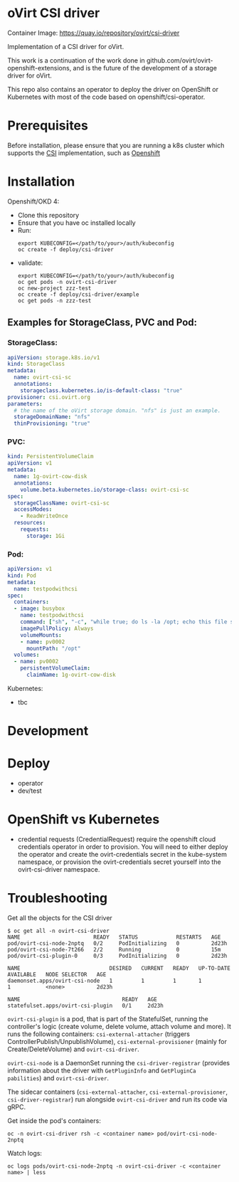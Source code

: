 # oVirt CSI driver

Container Image: https://quay.io/repository/ovirt/csi-driver

Implementation of a CSI driver for oVirt.

This work is a continuation of the work done in github.com/ovirt/ovirt-openshift-extensions, 
and is the future of the development of a storage driver for oVirt.

This repo also contains an operator to deploy the driver on OpenShift or Kubernetes 
with most of the code based on openshift/csi-operator.

# Prerequisites
Before installation, please ensure that you are running a k8s cluster which supports the [CSI](https://kubernetes.io/docs/concepts/storage/#csi) implementation, such as [Openshift](https://www.okd.io/)

# Installation

Openshift/OKD 4:
  - Clone this repository
  - Ensure that you have oc installed locally
  - Run:
    ```
    export KUBECONFIG=</path/to/your>/auth/kubeconfig
    oc create -f deploy/csi-driver
    ```
  - validate:
    ```
    export KUBECONFIG=</path/to/your>/auth/kubeconfig
    oc get pods -n ovirt-csi-driver
    oc new-project zzz-test
    oc create -f deploy/csi-driver/example
    oc get pods -n zzz-test
    ```

## Examples for StorageClass, PVC and Pod:
### StorageClass:
```yaml
apiVersion: storage.k8s.io/v1
kind: StorageClass
metadata:
  name: ovirt-csi-sc
  annotations:
    storageclass.kubernetes.io/is-default-class: "true"
provisioner: csi.ovirt.org
parameters:
  # the name of the oVirt storage domain. "nfs" is just an example.
  storageDomainName: "nfs"
  thinProvisioning: "true"
```

### PVC:
```yaml
kind: PersistentVolumeClaim
apiVersion: v1
metadata:
  name: 1g-ovirt-cow-disk
  annotations:
    volume.beta.kubernetes.io/storage-class: ovirt-csi-sc
spec:
  storageClassName: ovirt-csi-sc
  accessModes:
    - ReadWriteOnce
  resources:
    requests:
      storage: 1Gi
```

### Pod:
```yaml
apiVersion: v1 
kind: Pod 
metadata:
  name: testpodwithcsi
spec:
  containers:
  - image: busybox
    name: testpodwithcsi
    command: ["sh", "-c", "while true; do ls -la /opt; echo this file system was made availble using ovirt csi driver; sleep 1m; done"]
    imagePullPolicy: Always
    volumeMounts:
    - name: pv0002
      mountPath: "/opt"
  volumes:
  - name: pv0002
    persistentVolumeClaim:
      claimName: 1g-ovirt-cow-disk
```

Kubernetes:
  - tbc
  
# Development

# Deploy
  - operator
  - dev/test

# OpenShift vs Kubernetes
- credential requests (CredentialRequest) require the openshift cloud credentials operator in order to provision. You will need to either deploy the operator and create the ovirt-credentials secret in the kube-system namespace, or provision the ovirt-credentials secret yourself into the ovirt-csi-driver namespace.

# Troubleshooting

Get all the objects for the CSI driver
```
$ oc get all -n ovirt-csi-driver
NAME                       READY   STATUS            RESTARTS   AGE
pod/ovirt-csi-node-2nptq   0/2     PodInitializing   0          2d23h
pod/ovirt-csi-node-7t266   2/2     Running           0          15m
pod/ovirt-csi-plugin-0     0/3     PodInitializing   0          2d23h

NAME                            DESIRED   CURRENT   READY   UP-TO-DATE   AVAILABLE   NODE SELECTOR   AGE
daemonset.apps/ovirt-csi-node   1         1         1       1            1           <none>          2d23h

NAME                                READY   AGE
statefulset.apps/ovirt-csi-plugin   0/1     2d23h
```

`ovirt-csi-plugin` is a pod, that is part of the StatefulSet, running the controller's logic (create volume, delete volume, attach volume and more).
It runs the following containers: `csi-external-attacher` (triggers ControllerPublish/UnpublishVolume), `csi-external-provisioner` (mainly for Create/DeleteVolume) and `ovirt-csi-driver`.

`ovirt-csi-node` is a DaemonSet running the `csi-driver-registrar` (provides information about the driver with `GetPluginInfo` and `GetPluginCa
pabilities`) and `ovirt-csi-driver`.

The sidecar containers (`csi-external-attacher`, `csi-external-provisioner`, `csi-driver-registrar`) run alongside `ovirt-csi-driver` and run its code via gRPC.

Get inside the pod's containers:
```
oc -n ovirt-csi-driver rsh -c <container name> pod/ovirt-csi-node-2nptq
```

Watch logs:
```
oc logs pods/ovirt-csi-node-2nptq -n ovirt-csi-driver -c <container name> | less
```

